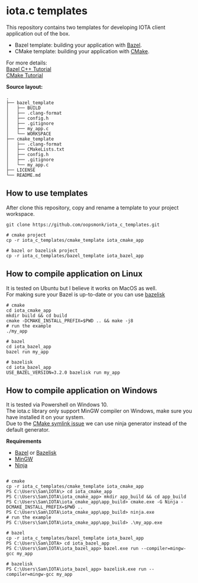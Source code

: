 # iota.c templates  

This repository contains two templates for developing IOTA client application out of the box.  
* Bazel template: building your application with [Bazel](https://bazel.build/).  
* CMake template: building your application with [CMake](https://cmake.org/).  

For more details:  
[Bazel C++ Tutorial](https://docs.bazel.build/versions/master/tutorial/cpp.html)  
[CMake Tutorial](https://cmake.org/cmake/help/latest/guide/tutorial/index.html)  

**Source layout:**  
```
.
├── bazel_template
│   ├── BUILD
│   ├── .clang-format
│   ├── config.h
│   ├── .gitignore
│   ├── my_app.c
│   └── WORKSPACE
├── cmake_template
│   ├── .clang-format
│   ├── CMakeLists.txt
│   ├── config.h
│   ├── .gitignore
│   └── my_app.c
├── LICENSE
└── README.md
```

## How to use templates  

After clone this repository, copy and rename a template to your project workspace.  

```shell
git clone https://github.com/oopsmonk/iota_c_templates.git

# cmake project
cp -r iota_c_templates/cmake_template iota_cmake_app

# bazel or bazelisk project
cp -r iota_c_templates/bazel_template iota_bazel_app
```


## How to compile application on Linux  

It is tested on Ubuntu but I believe it works on MacOS as well.  
For making sure your Bazel is up-to-date or you can use [bazelisk](https://github.com/bazelbuild/bazelisk)  

```shell
# cmake
cd iota_cmake_app
mkdir build && cd build
cmake -DCMAKE_INSTALL_PREFIX=$PWD .. && make -j8
# run the example 
./my_app

# bazel
cd iota_bazel_app
bazel run my_app

# bazelisk
cd iota_bazel_app
USE_BAZEL_VERSION=3.2.0 bazelisk run my_app
```

## How to compile application on Windows  

It is tested via Powershell on Windows 10.  
The iota.c library only support MinGW compiler on Windows, make sure you have installed it on your system.  
Due to the [CMake symlink issue](https://gitlab.kitware.com/cmake/cmake/issues/17739) we can use ninja generator instead of the default generator.  

**Requirements**  
* [Bazel](https://github.com/bazelbuild/bazel/releases) or [Bazelisk](https://github.com/bazelbuild/bazelisk/releases)  
* [MinGW](https://osdn.net/projects/mingw/releases/)  
* [Ninja](https://github.com/ninja-build/ninja/releases)  

```shell

# cmake
cp -r iota_c_templates/cmake_template iota_cmake_app
PS C:\Users\Sam\IOTA\> cd iota_cmake_app
PS C:\Users\Sam\IOTA\iota_cmake_app> mkdir app_build && cd app_build
PS C:\Users\Sam\IOTA\iota_cmake_app\app_build> cmake.exe -G Ninja -DCMAKE_INSTALL_PREFIX=$PWD .. 
PS C:\Users\Sam\IOTA\iota_cmake_app\app_build> ninja.exe
# run the example 
PS C:\Users\Sam\IOTA\iota_cmake_app\app_build> .\my_app.exe

# bazel
cp -r iota_c_templates/bazel_template iota_bazel_app
PS C:\Users\Sam\IOTA> cd iota_bazel_app
PS C:\Users\Sam\IOTA\iota_bazel_app> bazel.exe run --compiler=mingw-gcc my_app

# bazelisk
PS C:\Users\Sam\IOTA\iota_bazel_app> bazelisk.exe run --compiler=mingw-gcc my_app
```
